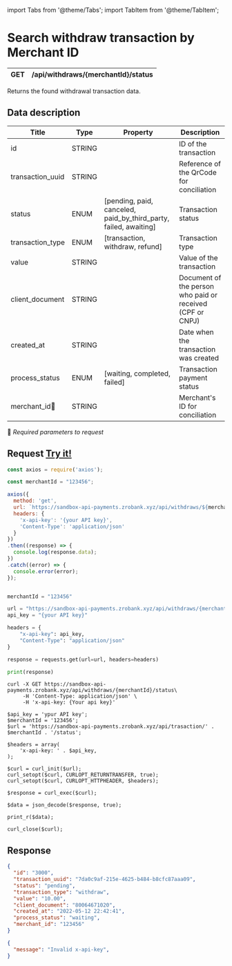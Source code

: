 import Tabs from '@theme/Tabs';
import TabItem from '@theme/TabItem';

# Search withdraw transaction by Merchant ID


| GET       | /api/withdraws/{merchantId}/status       |
| --------- | ---------------------------------------- |

Returns the found withdrawal transaction data.


## Data description

| Title                | Type        | Property                                                         |Description                                                 |
| ----------------     | ----------- | ---------------------------------------------------------------- | ---------------------------------------------------------- |
| id                   | STRING      |                                                                  | ID of the transaction                                      |
| transaction_uuid     | STRING      |                                                                  | Reference of the QrCode for conciliation                   |
| status               | ENUM        | [pending, paid, canceled, paid_by_third_party, failed, awaiting] | Transaction status                                         |
| transaction_type     | ENUM        | [transaction, withdraw, refund]                                  | Transaction type                                           |
| value                | STRING      |                                                                  |  Value of the transaction                                  |
| client_document      | STRING      |                                                                  |  Document of the person who paid or received (CPF or CNPJ) |
| created_at           | STRING      |                                                                  |  Date when the transaction was created                     |
| process_status       | ENUM        | [waiting, completed, failed]                                     |  Transaction payment status                                |
| merchant_id:small_orange_diamond:  | STRING      |                                                                  |  Merchant's ID for conciliation                            |
:small_orange_diamond: *Required parameters to request*

## Request <a href="https://sandbox-api-payments.zrobank.xyz/api/documentation" class="try-btn">Try it!</a>


<Tabs>
<TabItem value="js" label="NodeJS">

```js title=Axios
const axios = require('axios');

const merchantId = "123456";

axios({
  method: 'get',
  url: `https://sandbox-api-payments.zrobank.xyz/api/withdraws/${merchantId}/status`,
  headers: {
    'x-api-key': '{your API key}',
    'Content-Type': 'application/json'
  }
})
.then((response) => {
  console.log(response.data);
})
.catch((error) => {
  console.error(error);
});
```
</TabItem>
<TabItem value="py" label="Python">

```python title=Requests

merchantId = "123456"

url = "https://sandbox-api-payments.zrobank.xyz/api/withdraws/{merchantId}/status"
api_key = "{your API key}"

headers = {
    "x-api-key": api_key,
    "Content-Type": "application/json"
}

response = requests.get(url=url, headers=headers)

print(response)
```
</TabItem>
<TabItem value="shell" label="Shell">

```shell title=CURL
curl -X GET https://sandbox-api-payments.zrobank.xyz/api/withdraws/{merchantId}/status\
     -H 'Content-Type: application/json' \
     -H 'x-api-key: {Your api key}'
```
</TabItem>
<TabItem value="php" label="PHP">

```shell title=CURL
$api_key = 'ypur API key';
$merchantId = '123456';
$url = 'https://sandbox-api-payments.zrobank.xyz/api/trasaction/' . $merchantId . '/status';

$headers = array(
    'x-api-key: ' . $api_key,
);

$curl = curl_init($url);
curl_setopt($curl, CURLOPT_RETURNTRANSFER, true);
curl_setopt($curl, CURLOPT_HTTPHEADER, $headers);

$response = curl_exec($curl);

$data = json_decode($response, true);

print_r($data);

curl_close($curl);
```
</TabItem>
</Tabs>

## Response

<Tabs>
<TabItem value="201" label="201">

```json  title=/api/trasactions
{
  "id": "3000",
  "transaction_uuid": "7da0c9af-215e-4625-b484-b8cfc87aaa09",
  "status": "pending",
  "transaction_type": "withdraw",
  "value": "10.00",
  "client_document": "80064671020",
  "created_at": "2022-05-12 22:42:41",
  "process_status": "waiting",
  "merchant_id": "123456"
}
```
</TabItem>
<TabItem value="401" label="401">

```json  title=/api/trasactions
{
  "message": "Invalid x-api-key",
}
```
</TabItem>
</Tabs>